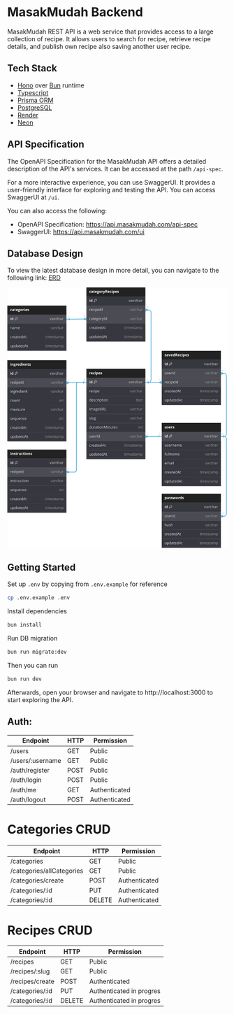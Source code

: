 # MasakMudah Backend

MasakMudah REST API is a web service that provides access to a large collection of recipe. It allows users to search for recipe, retrieve recipe details, and publish own recipe also saving another user recipe.

## Tech Stack

- [Hono](https://hono.dev/) over [Bun](https://bun.sh/) runtime
- [Typescript](https://www.typescriptlang.org/)
- [Prisma ORM](https://www.prisma.io/)
- [PostgreSQL](https://www.postgresql.org/)
- [Render](https://render.com/)
- [Neon](https://neon.tech/)

## API Specification

The OpenAPI Specification for the MasakMudah API offers a detailed description of the API's services. It can be accessed at the path `/api-spec`.

For a more interactive experience, you can use SwaggerUI. It provides a user-friendly interface for exploring and testing the API. You can access SwaggerUI at `/ui`.

You can also access the following:

- OpenAPI Specification: https://api.masakmudah.com/api-spec
- SwaggerUI: https://api.masakmudah.com/ui

## Database Design

To view the latest database design in more detail, you can navigate to the following link: [ERD](https://dbdocs.io/masakmudah.com/masakmudah)

![ERD](./assets/erd.svg)

## Getting Started

Set up `.env` by copying from `.env.example` for reference

```sh
cp .env.example .env
```

Install dependencies

```sh
bun install
```

Run DB migration

```sh
bun run migrate:dev
```

Then you can run

```sh
bun run dev
```

Afterwards, open your browser and navigate to http://localhost:3000 to start exploring the API.

## Auth:

| Endpoint         | HTTP | Permission    |
| ---------------- | ---- | ------------- |
| /users           | GET  | Public        |
| /users/:username | GET  | Public        |
| /auth/register   | POST | Public        |
| /auth/login      | POST | Public        |
| /auth/me         | GET  | Authenticated |
| /auth/logout     | POST | Authenticated |

# Categories CRUD

| Endpoint                  | HTTP   | Permission    |
| ------------------------- | ------ | ------------- |
| /categories               | GET    | Public        |
| /categories/allCategories | GET    | Public        |
| /categories/create        | POST   | Authenticated |
| /categories/:id           | PUT    | Authenticated |
| /categories/:id           | DELETE | Authenticated |

# Recipes CRUD

| Endpoint        | HTTP   | Permission               |
| --------------- | ------ | ------------------------ |
| /recipes        | GET    | Public                   |
| /recipes/:slug  | GET    | Public                   |
| /recipes/create | POST   | Authenticated            |
| /categories/:id | PUT    | Authenticated in progres |
| /categories/:id | DELETE | Authenticated in progres |
